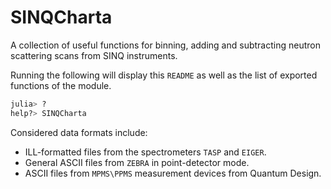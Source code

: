 # SINQCharta

A collection of useful functions for binning, adding and subtracting
neutron scattering scans from SINQ instruments.

Running the following will display this `README` as well as the list of
exported functions of the module.

```julia
julia> ?
help?> SINQCharta
```

Considered data formats include:

  - ILL-formatted files from the spectrometers `TASP` and `EIGER`.
  - General ASCII files from `ZEBRA` in point-detector mode.
  - ASCII files from `MPMS\PPMS` measurement devices from Quantum Design.